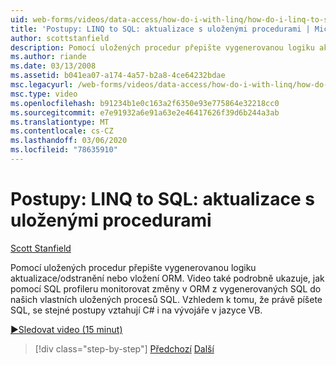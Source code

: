 ```yaml
---
uid: web-forms/videos/data-access/how-do-i-with-linq/how-do-i-linq-to-sql-updating-with-stored-procedures
title: 'Postupy: LINQ to SQL: aktualizace s uloženými procedurami | Microsoft Docs'
author: scottstanfield
description: Pomocí uložených procedur přepište vygenerovanou logiku aktualizace/odstranění nebo vložení ORM. Video také podrobně ukazuje, jak používat Profiler SQL k...
ms.author: riande
ms.date: 03/13/2008
ms.assetid: b041ea07-a174-4a57-b2a8-4ce64232bdae
msc.legacyurl: /web-forms/videos/data-access/how-do-i-with-linq/how-do-i-linq-to-sql-updating-with-stored-procedures
msc.type: video
ms.openlocfilehash: b91234b1e0c163a2f6350e93e775864e32218cc0
ms.sourcegitcommit: e7e91932a6e91a63e2e46417626f39d6b244a3ab
ms.translationtype: MT
ms.contentlocale: cs-CZ
ms.lasthandoff: 03/06/2020
ms.locfileid: "78635910"
---
```

# <a name="how-do-i-linq-to-sql-updating-with-stored-procedures"></a>Postupy: LINQ to SQL: aktualizace s uloženými procedurami

[Scott Stanfield](https://github.com/scottstanfield)

Pomocí uložených procedur přepište vygenerovanou logiku aktualizace/odstranění nebo vložení ORM. Video také podrobně ukazuje, jak pomocí SQL profileru monitorovat změny v ORM z vygenerovaných SQL do našich vlastních uložených procesů SQL. Vzhledem k tomu, že právě píšete SQL, se stejné postupy vztahují C# i na vývojáře v jazyce VB.

[&#9654;Sledovat video (15 minut)](https://channel9.msdn.com/Blogs/ASP-NET-Site-Videos/how-do-i-linq-to-sql-updating-with-stored-procedures)

> [!div class="step-by-step"]
> [Předchozí](how-do-i-linq-to-sql-using-stored-procedures.md)
> [Další](how-do-i-linq-to-sql-executing-arbitrary-sql.md)
